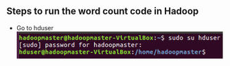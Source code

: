 ## Steps to run the word count code in Hadoop

- Go to hduser ![hduser](https://github.com/prateekkr94/Project-Work/blob/master/Java%20Word%20Count%20Program%20in%20Hadoop/Screens/1.png)
